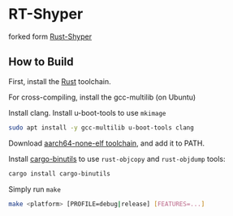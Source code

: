 # RT-Shyper

forked form [Rust-Shyper](https://gitee.com/openeuler/rust_shyper)

## How to Build
First, install the [Rust](https://www.rust-lang.org/tools/install) toolchain. 

For cross-compiling, install the gcc-multilib (on Ubuntu)

Install clang. Install u-boot-tools to use `mkimage`

```bash
sudo apt install -y gcc-multilib u-boot-tools clang
```

Download [aarch64-none-elf toolchain](https://developer.arm.com/downloads/-/gnu-a), and add it to PATH.

Install [cargo-binutils](https://github.com/rust-embedded/cargo-binutils) to use `rust-objcopy` and `rust-objdump` tools:

```bash
cargo install cargo-binutils
```

Simply run `make`

```bash
make <platform> [PROFILE=debug|release] [FEATURES=...]
```
